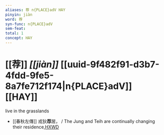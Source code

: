 ```yaml
---
aliases: 荐 n{PLACE}adV HAY
pinyin: jiàn
word: 荐
syn-func: n{PLACE}adV
sem-feat: 
total: 1
concept: HAY 
---
```

# [[荐]] *[[jiàn]]*  [[uuid-9f482f91-d3b7-4fdd-9fe5-8a7fe712f174|n{PLACE}adV]] [[HAY]]
live in the grasslands
 - [[春秋左傳]] 戎狄**荐**居， / The Jung and Teih are continually changing their residence,[HXWD](https://hxwd.org/textview.html?location=KR1e0001_tls_009-85a.6)